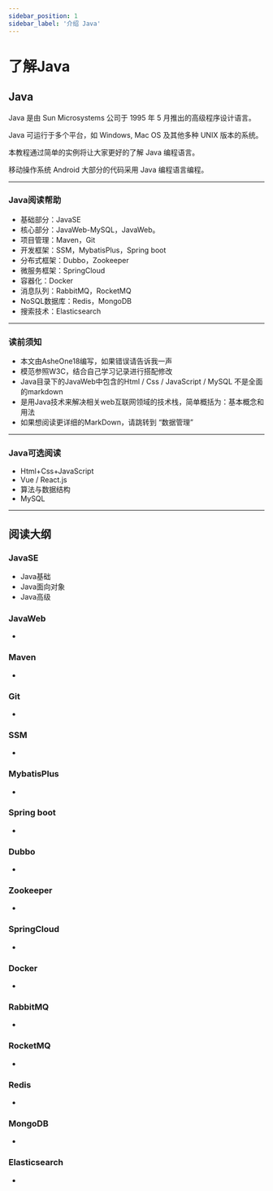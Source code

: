 ```yaml
---
sidebar_position: 1
sidebar_label: '介绍 Java'
---
```

# 了解Java

## Java

Java 是由 Sun Microsystems 公司于 1995 年 5 月推出的高级程序设计语言。

Java 可运行于多个平台，如 Windows, Mac OS 及其他多种 UNIX 版本的系统。

本教程通过简单的实例将让大家更好的了解 Java 编程语言。

移动操作系统 Android 大部分的代码采用 Java 编程语言编程。

------

### Java阅读帮助

- 基础部分：JavaSE 
- 核心部分：JavaWeb-MySQL，JavaWeb。
- 项目管理：Maven，Git
- 开发框架：SSM，MybatisPlus，Spring boot
- 分布式框架：Dubbo，Zookeeper
- 微服务框架：SpringCloud
- 容器化：Docker
- 消息队列：RabbitMQ，RocketMQ
- NoSQL数据库：Redis，MongoDB
- 搜索技术：Elasticsearch

------

### 读前须知

- 本文由AsheOne18编写，如果错误请告诉我一声
- 模范参照W3C，结合自己学习记录进行搭配修改
- Java目录下的JavaWeb中包含的Html / Css / JavaScript / MySQL 不是全面的markdown
- 是用Java技术来解决相关web互联网领域的技术栈，简单概括为：基本概念和用法
- 如果想阅读更详细的MarkDown，请跳转到 “数据管理”
------

### Java可选阅读

- Html+Css+JavaScript
- Vue / React.js
- 算法与数据结构
- MySQL

------

## 阅读大纲

### JavaSE

- Java基础
- Java面向对象  
- Java高级

### JavaWeb

- 

### Maven

- 

### Git

- 

### SSM

- 

### MybatisPlus

- 

### Spring boot

- 

### Dubbo

- 

### Zookeeper

- 

### SpringCloud

- 

### Docker

- 

### RabbitMQ

- 

### RocketMQ

- 

### Redis

- 

### MongoDB

- 

### Elasticsearch

- 
